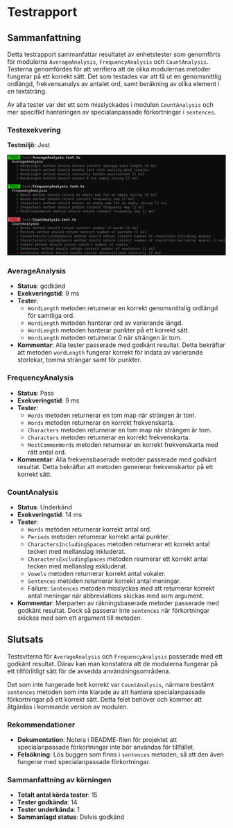 # Testrapport
## Sammanfattning
Detta testrapport sammanfattar resultatet av enhetstester som genomförts för modulerna `AverageAnalysis`, `FrequencyAnalysis` och `CountAnalysis`. Testerna genomfördes för att verifiera att de olika modulernas metoder fungerar på ett korrekt sätt. Det som testades var att få ut en genomsnittlig ordlängd, frekvensanalys av antalet ord, samt beräkning av olika element i en textsträng.

Av alla tester var det ett som misslyckades i modulen `CountAnalysis` och mer specifikt hanteringen av specialanpassade förkortningar i `sentences`.

### Testexekvering

**Testmiljö**: Jest

![Tests in Jest](../tests-running-in-jest.png)

### AverageAnalysis
- **Status**: godkänd
- **Exekveringstid**: 9 ms
- **Tester**:
  - `WordLength` metoden returnerar en korrekt genomsnittslig ordlängd för samtliga ord.
  - `WordLength` metoden hanterar ord av varierande längd.
  - `WordLength` metoden hanterar punkter på ett korrekt sätt.
  - `WordLength` metoden returnerar 0 när strängen är tom.
- **Kommentar**: Alla tester passerade med godkänt resultat. Detta bekräftar att metoden `wordLength` fungerar korrekt för indata av varierande storlekar, tomma strängar samt för punkter.

### FrequencyAnalysis
- **Status**: Pass
- **Exekveringstid**: 9 ms
- **Tester**:
  - `Words` metoden returnerar en tom map när strängen är tom.
  - `Words` metoden returnerar en korrekt frekvenskarta.
  - `Characters` metoden returnerar en tom map när strängen är tom.
  - `Characters` metoden returnerar en korrekt frekvenskarta.
  - `MostCommonWords` metoden returnerar en korrekt frekvenskarta med rätt antal ord.
- **Kommentar**: Alla frekvensbaserade metoder passerade med godkänt resultat. Detta bekräftar att metoden genererar frekvenskartor på ett korrekt sätt.

### CountAnalysis
- **Status**: Underkänd
- **Exekveringstid**: 14 ms
- **Tester**:
  - `Words` metoden returnerar korrekt antal ord.
  - `Periods` metoden returnerar korrekt antal punkter.
  - `CharactersIncludingSpaces` metoden returnerar ett korrekt antal tecken med mellanslag inkluderat.
  - `CharactersExcludingSpaces` metoden reurnerar ett korrekt antal tecken med mellanslag exkluderat.
  - `Vowels` metoden returnerar korrekt antal vokaler.
  - `Sentences` metoden returnerar korrekt antal meningar.
  - Failure: `Sentences` metoden misslyckas med att returnerar korrekt antal meningar när abbreviations skickas med som argument.
- **Kommentar**: Merparten av räkningsbaserade metoder passerade med godkänt resultat. Dock så passerar inte `sentences` när förkortningar skickas med som ett argument till metoden.

## Slutsats
Testsviterna för `AverageAnalysis` och `FrequencyAnalysis` passerade med ett godkänt resultat. Därav kan man konstatera att de modulerna fungerar på ett tillförlitligt sätt för de avsedda användningsområdena.

Det som inte fungerade helt korrekt var `CountAnalysis`, närmare bestämt `sentences` metoden som inte klarade av att hantera specialanpassade förkortningar på ett korrekt sätt. Detta felet behöver och kommer att åtgärdas i kommande version av modulen. 

### Rekommendationer
- **Dokumentation**: Notera i README-filen för projektet att specialanpassade förkortningar inte bör användas för tillfället.
- **Felsökning**: Lös buggen som finns i `sentences` metoden, så att den även fungerar med specialanpassade förkortningar.

### Sammanfattning av körningen
- **Totalt antal körda tester**: 15
- **Tester godkända**: 14
- **Tester underkända**: 1
- **Sammanlagd status**: Delvis godkänd
